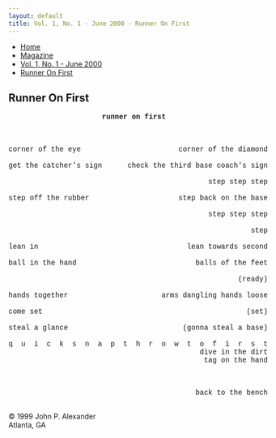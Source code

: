 ```yaml
---
layout: default
title: Vol. 1, No. 1 - June 2000 - Runner On First
---
```

<nav class="breadcrumb" aria-label="breadcrumbs">
  <ul>
    <li><a href="{{ site.url }}{{ site.baseurl }}/index.html">Home</a></li>
    <li><a href="../magazine.html">Magazine</a></li>
    <li><a href="bi_vol_1_no_1_home.html">Vol. 1, No. 1 - June 2000</a></li>
    <li class="is-active"><a href="#" aria-current="page">Runner On First</a></li>
  </ul>
</nav>

<section class="storycontent">
  <h1>Runner On First</h1>
  
  <pre style="font-family: Courier; width: 570px;">
                      <strong>runner on first</strong>



corner of the eye                       corner of the diamond

get the catcher's sign      check the third base coach's sign

                                               step step step

step off the rubber                     step back on the base

                                               step step step

                                                         step

lean in                                   lean towards second

ball in the hand                            balls of the feet

                                                      (ready)

hands together                      arms dangling hands loose

come set                                                (set)

steal a glance                           (gonna steal a base)

q  u  i  c  k  s  n  a  p  t  h  r  o  w  t  o  f  i  r  s  t
                                             dive in the dirt
                                              tag on the hand



                                            back to the bench
  </pre>

  <p>
  &copy; 1999 John P. Alexander<br />
  Atlanta, GA
  </p>
</section>
